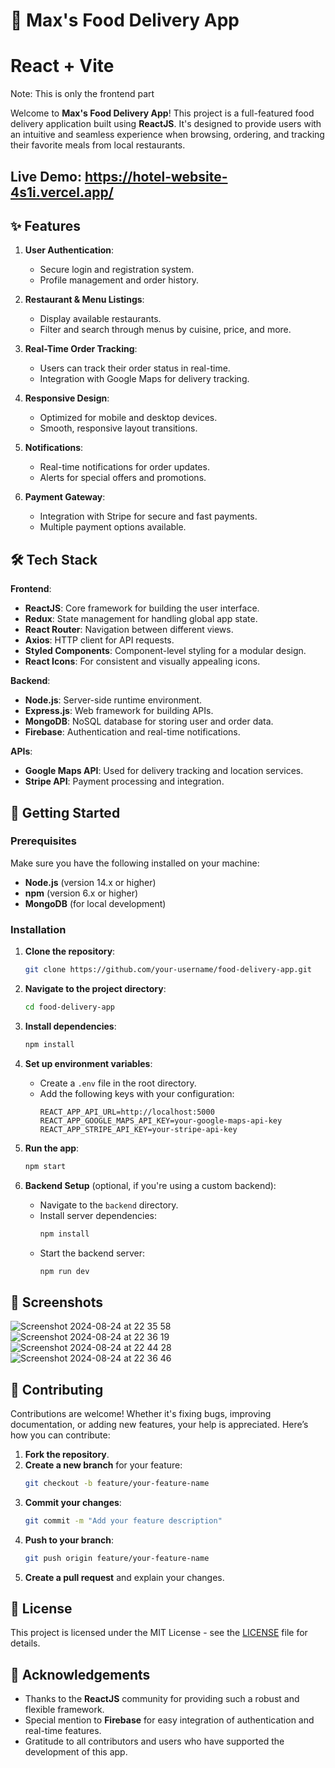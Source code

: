 
# 🍕 Max's Food Delivery App
# React + Vite

Note: This is only the frontend part

Welcome to **Max's Food Delivery App**! This project is a full-featured food delivery application built using **ReactJS**. It's designed to provide users with an intuitive and seamless experience when browsing, ordering, and tracking their favorite meals from local restaurants.
## Live Demo: https://hotel-website-4s1i.vercel.app/

## ✨ Features

1. **User Authentication**: 
   - Secure login and registration system.
   - Profile management and order history.

2. **Restaurant & Menu Listings**:
   - Display available restaurants.
   - Filter and search through menus by cuisine, price, and more.

3. **Real-Time Order Tracking**:
   - Users can track their order status in real-time.
   - Integration with Google Maps for delivery tracking.

4. **Responsive Design**:
   - Optimized for mobile and desktop devices.
   - Smooth, responsive layout transitions.

5. **Notifications**:
   - Real-time notifications for order updates.
   - Alerts for special offers and promotions.

6. **Payment Gateway**:
   - Integration with Stripe for secure and fast payments.
   - Multiple payment options available.

## 🛠️ Tech Stack

**Frontend**:
- **ReactJS**: Core framework for building the user interface.
- **Redux**: State management for handling global app state.
- **React Router**: Navigation between different views.
- **Axios**: HTTP client for API requests.
- **Styled Components**: Component-level styling for a modular design.
- **React Icons**: For consistent and visually appealing icons.

**Backend**:
- **Node.js**: Server-side runtime environment.
- **Express.js**: Web framework for building APIs.
- **MongoDB**: NoSQL database for storing user and order data.
- **Firebase**: Authentication and real-time notifications.

**APIs**:
- **Google Maps API**: Used for delivery tracking and location services.
- **Stripe API**: Payment processing and integration.

## 🚀 Getting Started

### Prerequisites

Make sure you have the following installed on your machine:
- **Node.js** (version 14.x or higher)
- **npm** (version 6.x or higher)
- **MongoDB** (for local development)

### Installation

1. **Clone the repository**:
   ```bash
   git clone https://github.com/your-username/food-delivery-app.git
   ```

2. **Navigate to the project directory**:
   ```bash
   cd food-delivery-app
   ```

3. **Install dependencies**:
   ```bash
   npm install
   ```

4. **Set up environment variables**:
   - Create a `.env` file in the root directory.
   - Add the following keys with your configuration:
     ```env
     REACT_APP_API_URL=http://localhost:5000
     REACT_APP_GOOGLE_MAPS_API_KEY=your-google-maps-api-key
     REACT_APP_STRIPE_API_KEY=your-stripe-api-key
     ```

5. **Run the app**:
   ```bash
   npm start
   ```

6. **Backend Setup** (optional, if you're using a custom backend):
   - Navigate to the `backend` directory.
   - Install server dependencies:
     ```bash
     npm install
     ```
   - Start the backend server:
     ```bash
     npm run dev
     ```

## 📱 Screenshots
![Screenshot 2024-08-24 at 22 35 58](https://github.com/user-attachments/assets/4d9308ba-e11a-49b7-ae85-9183118207c2)
![Screenshot 2024-08-24 at 22 36 19](https://github.com/user-attachments/assets/d017228e-4e31-4a7a-b1c5-c0b2654b5e54)
![Screenshot 2024-08-24 at 22 44 28](https://github.com/user-attachments/assets/b275834d-e52e-48b5-8df2-a9b6d0db68f6)
![Screenshot 2024-08-24 at 22 36 46](https://github.com/user-attachments/assets/1952facf-9645-46a7-98d8-a799d93a91d0)




## 🧩 Contributing

Contributions are welcome! Whether it's fixing bugs, improving documentation, or adding new features, your help is appreciated. Here’s how you can contribute:

1. **Fork the repository**.
2. **Create a new branch** for your feature:
   ```bash
   git checkout -b feature/your-feature-name
   ```
3. **Commit your changes**:
   ```bash
   git commit -m "Add your feature description"
   ```
4. **Push to your branch**:
   ```bash
   git push origin feature/your-feature-name
   ```
5. **Create a pull request** and explain your changes.

## 📜 License

This project is licensed under the MIT License - see the [LICENSE](LICENSE) file for details.

## 🙏 Acknowledgements

- Thanks to the **ReactJS** community for providing such a robust and flexible framework.
- Special mention to **Firebase** for easy integration of authentication and real-time features.
- Gratitude to all contributors and users who have supported the development of this app.
